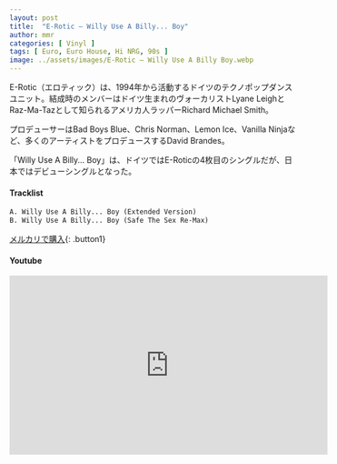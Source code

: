 ```yaml
---
layout: post
title:  "E-Rotic – Willy Use A Billy... Boy"
author: mmr
categories: [ Vinyl ]
tags: [ Euro, Euro House, Hi NRG, 90s ]
image: ../assets/images/E-Rotic – Willy Use A Billy Boy.webp
---
```


E-Rotic（エロティック）は、1994年から活動するドイツのテクノポップダンスユニット。結成時のメンバーはドイツ生まれのヴォーカリストLyane LeighとRaz-Ma-Tazとして知られるアメリカ人ラッパーRichard Michael Smith。

プロデューサーはBad Boys Blue、Chris Norman、Lemon Ice、Vanilla Ninjaなど、多くのアーティストをプロデュースするDavid Brandes。

「Willy Use A Billy... Boy」は、ドイツではE-Roticの4枚目のシングルだが、日本ではデビューシングルとなった。

#### Tracklist
```md
A. Willy Use A Billy... Boy (Extended Version)
B. Willy Use A Billy... Boy (Safe The Sex Re-Max)
```

[メルカリで購入](https://jp.mercari.com/item/m74466346239?afid=6142608987){: .button1}

#### Youtube 
<iframe width="560" height="315" src="https://www.youtube.com/embed/mpg2H1M_U-c?si=IUJAabPAnffXlUT9" title="YouTube video player" frameborder="0" allow="accelerometer; autoplay; clipboard-write; encrypted-media; gyroscope; picture-in-picture; web-share" referrerpolicy="strict-origin-when-cross-origin" allowfullscreen></iframe>